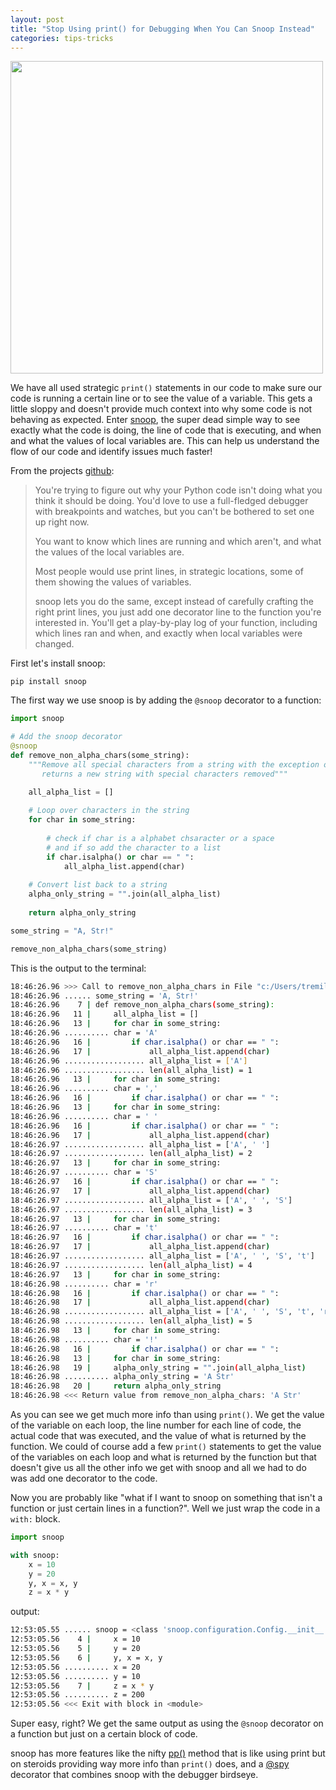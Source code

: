 ```yaml
---
layout: post
title: "Stop Using print() for Debugging When You Can Snoop Instead"
categories: tips-tricks
---
```

  
<img src="https://user-images.githubusercontent.com/22669390/217150592-afbc116d-1cfa-40fb-bd03-9c2be646dbae.jpg" width="500px">  
  
We have all used strategic `print()` statements in our code to make sure our code is running a certain line or to see the value of a variable. This gets a little sloppy and doesn't provide much context into why some code is not behaving as expected. Enter [snoop](https://github.com/alexmojaki/snoop), the super dead simple way to see exactly what the code is doing, the line of code that is executing, and when and what the values of local variables are. This can help us understand the flow of our code and identify issues much faster!

From the projects [github](https://github.com/alexmojaki/snoop):

>You're trying to figure out why your Python code isn't doing what you think it should be doing. You'd love to use a full-fledged debugger with breakpoints and watches, but you can't be bothered to set one up right now.  
>  
>You want to know which lines are running and which aren't, and what the values of the local variables are.  
>  
>Most people would use print lines, in strategic locations, some of them showing the values of variables.  
>  
>snoop lets you do the same, except instead of carefully crafting the right print lines, you just add one decorator line to the function you're interested in. You'll get a play-by-play log of your function, including which lines ran and when, and exactly when local variables were changed.

First let's install snoop:

    pip install snoop

The first way we use snoop is by adding the `@snoop` decorator to a function:
```python
import snoop

# Add the snoop decorator
@snoop
def remove_non_alpha_chars(some_string):
    """Remove all special characters from a string with the exception of spaces.
       returns a new string with special characters removed"""

    all_alpha_list = []
    
    # Loop over characters in the string
    for char in some_string:
    
        # check if char is a alphabet chsaracter or a space
        # and if so add the character to a list
        if char.isalpha() or char == " ":
            all_alpha_list.append(char)
            
    # Convert list back to a string
    alpha_only_string = "".join(all_alpha_list)
    
    return alpha_only_string

some_string = "A, Str!"

remove_non_alpha_chars(some_string)
```
This is the output to the terminal:
```bash
18:46:26.96 >>> Call to remove_non_alpha_chars in File "c:/Users/tremille/OneDrive - Capgemini/Desktop/snoop_example.py", line 7
18:46:26.96 ...... some_string = 'A, Str!'
18:46:26.96    7 | def remove_non_alpha_chars(some_string):
18:46:26.96   11 |     all_alpha_list = []
18:46:26.96   13 |     for char in some_string:
18:46:26.96 .......... char = 'A'
18:46:26.96   16 |         if char.isalpha() or char == " ":
18:46:26.96   17 |             all_alpha_list.append(char)
18:46:26.96 .................. all_alpha_list = ['A']
18:46:26.96 .................. len(all_alpha_list) = 1
18:46:26.96   13 |     for char in some_string:
18:46:26.96 .......... char = ','
18:46:26.96   16 |         if char.isalpha() or char == " ":
18:46:26.96   13 |     for char in some_string:
18:46:26.96 .......... char = ' '
18:46:26.96   16 |         if char.isalpha() or char == " ":
18:46:26.96   17 |             all_alpha_list.append(char)
18:46:26.97 .................. all_alpha_list = ['A', ' ']
18:46:26.97 .................. len(all_alpha_list) = 2
18:46:26.97   13 |     for char in some_string:
18:46:26.97 .......... char = 'S'
18:46:26.97   16 |         if char.isalpha() or char == " ":
18:46:26.97   17 |             all_alpha_list.append(char)
18:46:26.97 .................. all_alpha_list = ['A', ' ', 'S']
18:46:26.97 .................. len(all_alpha_list) = 3
18:46:26.97   13 |     for char in some_string:
18:46:26.97 .......... char = 't'
18:46:26.97   16 |         if char.isalpha() or char == " ":
18:46:26.97   17 |             all_alpha_list.append(char)
18:46:26.97 .................. all_alpha_list = ['A', ' ', 'S', 't']
18:46:26.97 .................. len(all_alpha_list) = 4
18:46:26.97   13 |     for char in some_string:
18:46:26.98 .......... char = 'r'
18:46:26.98   16 |         if char.isalpha() or char == " ":
18:46:26.98   17 |             all_alpha_list.append(char)
18:46:26.98 .................. all_alpha_list = ['A', ' ', 'S', 't', 'r']
18:46:26.98 .................. len(all_alpha_list) = 5
18:46:26.98   13 |     for char in some_string:
18:46:26.98 .......... char = '!'
18:46:26.98   16 |         if char.isalpha() or char == " ":
18:46:26.98   13 |     for char in some_string:
18:46:26.98   19 |     alpha_only_string = "".join(all_alpha_list)
18:46:26.98 .......... alpha_only_string = 'A Str'
18:46:26.98   20 |     return alpha_only_string
18:46:26.98 <<< Return value from remove_non_alpha_chars: 'A Str'
```
As you can see we get much more info than using `print()`. We get the value of the variable on each loop, the line number for each line of code, the actual code that was executed, and the value of what is returned by the function. We could of course add a few `print()` statements to get the value of the variables on each loop and what is returned by the function but that doesn't give us all the other info we get with snoop and all we had to do was add one decorator to the code.

Now you are probably like "what if I want to snoop on something that isn't a function or just certain lines in a function?". Well we just wrap the code in a `with:` block.
```python
import snoop

with snoop:
    x = 10
    y = 20
    y, x = x, y
    z = x * y
```
output:
```bash
12:53:05.55 ...... snoop = <class 'snoop.configuration.Config.__init__.<locals>.ConfiguredTracer'>
12:53:05.56    4 |     x = 10
12:53:05.56    5 |     y = 20
12:53:05.56    6 |     y, x = x, y
12:53:05.56 .......... x = 20
12:53:05.56 .......... y = 10
12:53:05.56    7 |     z = x * y
12:53:05.56 .......... z = 200
12:53:05.56 <<< Exit with block in <module>
```
Super easy, right? We get the same output as using the `@snoop` decorator on a function but just on a certain block of code.

snoop has more features like the nifty [pp()](https://github.com/alexmojaki/snoop#pp---awesome-print-debugging) method that is like using print but on steroids providing way more info than `print()` does, and a [@spy](https://github.com/alexmojaki/snoop#spy) decorator that combines snoop with the debugger birdseye.

<meta property="og:image" content="https://user-images.githubusercontent.com/22669390/217150592-afbc116d-1cfa-40fb-bd03-9c2be646dbae.jpg"/>
